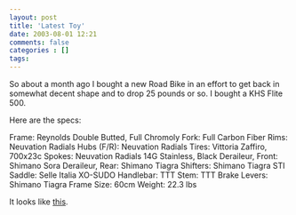 ```yaml
---
layout: post
title: 'Latest Toy'
date: 2003-08-01 12:21
comments: false
categories : []
tags:
---
```

So about a month ago I bought a new Road Bike in an effort to get back in somewhat decent shape and to drop 25 pounds or so. I bought a KHS Flite 500.

Here are the specs:

Frame: Reynolds Double Butted, Full Chromoly
Fork: Full Carbon Fiber
Rims: Neuvation Radials
Hubs (F/R): Neuvation Radials
Tires: Vittoria Zaffiro, 700x23c
Spokes: Neuvation Radials 14G Stainless, Black
Deraileur, Front: Shimano Sora
Deraileur, Rear: Shimano Tiagra
Shifters: Shimano Tiagra STI
Saddle: Selle Italia XO-SUDO
Handlebar: TTT
Stem: TTT
Brake Levers: Shimano Tiagra
Frame Size: 60cm
Weight: 22.3 lbs

It looks like <a href="/images/khs-bike.jpg">this</a>.

